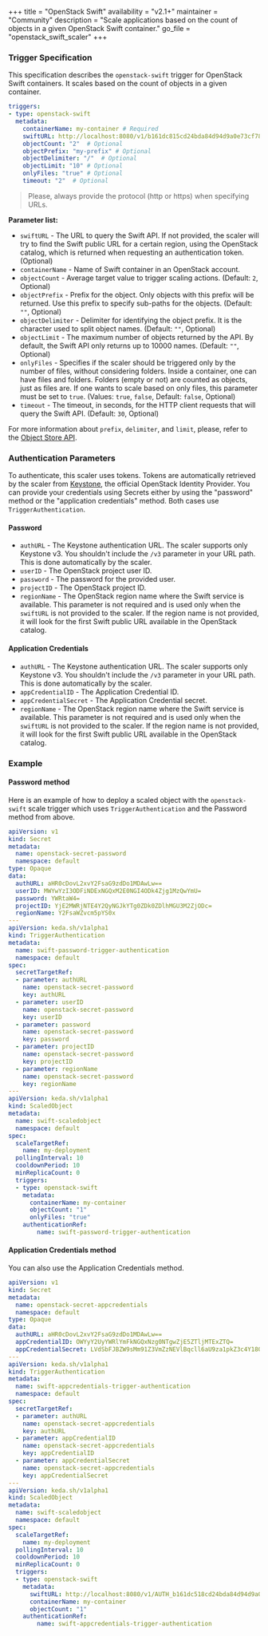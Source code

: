 +++
title = "OpenStack Swift"
availability = "v2.1+"
maintainer = "Community"
description = "Scale applications based on the count of objects in a given OpenStack Swift container."
go_file = "openstack_swift_scaler"
+++

### Trigger Specification

This specification describes the `openstack-swift` trigger for OpenStack Swift containers. It scales based on the count of objects in a given container.

```yaml
triggers:
- type: openstack-swift
  metadata:
    containerName: my-container # Required
    swiftURL: http://localhost:8080/v1/b161dc815cd24bda84d94d9a0e73cf78  # Optional
    objectCount: "2"  # Optional
    objectPrefix: "my-prefix" # Optional
    objectDelimiter: "/"  # Optional
    objectLimit: "10" # Optional
    onlyFiles: "true" # Optional
    timeout: "2"  # Optional
```

> Please, always provide the protocol (http or https) when specifying URLs.

**Parameter list:**

- `swiftURL` - The URL to query the Swift API. If not provided, the scaler will try to find the Swift public URL for a certain region, using the OpenStack catalog, which is returned when requesting an authentication token. (Optional)
- `containerName` - Name of Swift container in an OpenStack account.
- `objectCount` - Average target value to trigger scaling actions. (Default: `2`, Optional)
- `objectPrefix` - Prefix for the object. Only objects with this prefix will be returned. Use this prefix to specify sub-paths for the objects. (Default: `""`, Optional)
- `objectDelimiter` - Delimiter for identifying the object prefix. It is the character used to split object names. (Default: `""`, Optional)
- `objectLimit` - The maximum number of objects returned by the API. By default, the Swift API only returns up to 10000 names. (Default: `""`, Optional)
- `onlyFiles` - Specifies if the scaler should be triggered only by the number of files, without considering folders. Inside a container, one can have files and folders. Folders (empty or not) are counted as objects, just as files are. If one wants to scale based on only files, this parameter must be set to `true`. (Values: `true`, `false`, Default: `false`, Optional)
- `timeout` - The timeout, in seconds, for the HTTP client requests that will query the Swift API. (Default: `30`, Optional)

For more information about `prefix`, `delimiter`, and `limit`, please, refer to the [Object Store API](https://docs.openstack.org/api-ref/object-store/).

### Authentication Parameters

To authenticate, this scaler uses tokens. Tokens are automatically retrieved by the scaler from [Keystone](https://docs.openstack.org/keystone/latest/), the official OpenStack Identity Provider. You can provide your credentials using Secrets either by using the "password" method or the "application credentials" method. Both cases use `TriggerAuthentication`.

#### Password

- `authURL` - The Keystone authentication URL. The scaler supports only Keystone v3. You shouldn't include the `/v3` parameter in your URL path. This is done automatically by the scaler.
- `userID` - The OpenStack project user ID.
- `password` - The password for the provided user.
- `projectID` - The OpenStack project ID.
- `regionName` - The OpenStack region name where the Swift service is available. This parameter is not required and is used only when the `swiftURL` is not provided to the scaler. If the region name is not provided, it will look for the first Swift public URL available in the OpenStack catalog.

#### Application Credentials

- `authURL` - The Keystone authentication URL. The scaler supports only Keystone v3. You shouldn't include the `/v3` parameter in your URL path. This is done automatically by the scaler.
- `appCredentialID` - The Application Credential ID.
- `appCredentialSecret` - The Application Credential secret.
- `regionName` - The OpenStack region name where the Swift service is available. This parameter is not required and is used only when the `swiftURL` is not provided to the scaler. If the region name is not provided, it will look for the first Swift public URL available in the OpenStack catalog.

### Example

#### Password method

Here is an example of how to deploy a scaled object with the `openstack-swift` scale trigger which uses `TriggerAuthentication` and the Password method from above.

```yaml
apiVersion: v1
kind: Secret
metadata:
  name: openstack-secret-password
  namespace: default
type: Opaque
data:
  authURL: aHR0cDovL2xvY2FsaG9zdDo1MDAwLw==
  userID: MWYwYzI3ODFiNDExNGQxM2E0NGI4ODk4Zjg1MzQwYmU=
  password: YWRtaW4=
  projectID: YjE2MWRjNTE4Y2QyNGJkYTg0ZDk0ZDlhMGU3M2ZjODc=
  regionName: Y2FsaWZvcm5pYS0x
---
apiVersion: keda.sh/v1alpha1
kind: TriggerAuthentication
metadata:
  name: swift-password-trigger-authentication
  namespace: default
spec:
  secretTargetRef:
  - parameter: authURL
    name: openstack-secret-password
    key: authURL
  - parameter: userID
    name: openstack-secret-password
    key: userID
  - parameter: password
    name: openstack-secret-password
    key: password
  - parameter: projectID
    name: openstack-secret-password
    key: projectID
  - parameter: regionName
    name: openstack-secret-password
    key: regionName
---
apiVersion: keda.sh/v1alpha1
kind: ScaledObject
metadata:
  name: swift-scaledobject
  namespace: default
spec:
  scaleTargetRef:
    name: my-deployment
  pollingInterval: 10
  cooldownPeriod: 10
  minReplicaCount: 0
  triggers:
  - type: openstack-swift
    metadata:
      containerName: my-container
      objectCount: "1"
      onlyFiles: "true"
    authenticationRef:
        name: swift-password-trigger-authentication
```

#### Application Credentials method

You can also use the Application Credentials method.

```yaml
apiVersion: v1
kind: Secret
metadata:
  name: openstack-secret-appcredentials
  namespace: default
type: Opaque
data:
  authURL: aHR0cDovL2xvY2FsaG9zdDo1MDAwLw==
  appCredentialID: OWYyY2UyYWRlYmFkNGQxNzg0NTgwZjE5ZTljMTExZTQ=
  appCredentialSecret: LVdSbFJBZW9sMm91Z3VmZzNEVlBqcll6aU9za1pkZ3c4Y180XzRFU1pZREloT0RmajJkOHg0dU5yb3NudVIzWmxDVTZNLTVDT3R5NDFJX3M5R1N5Wnc=
---
apiVersion: keda.sh/v1alpha1
kind: TriggerAuthentication
metadata:
  name: swift-appcredentials-trigger-authentication
  namespace: default
spec:
  secretTargetRef:
  - parameter: authURL
    name: openstack-secret-appcredentials
    key: authURL
  - parameter: appCredentialID
    name: openstack-secret-appcredentials
    key: appCredentialID
  - parameter: appCredentialSecret
    name: openstack-secret-appcredentials
    key: appCredentialSecret
---
apiVersion: keda.sh/v1alpha1
kind: ScaledObject
metadata:
  name: swift-scaledobject
  namespace: default
spec:
  scaleTargetRef:
    name: my-deployment
  pollingInterval: 10
  cooldownPeriod: 10
  minReplicaCount: 0
  triggers:
  - type: openstack-swift
    metadata:
      swiftURL: http://localhost:8080/v1/AUTH_b161dc518cd24bda84d94d9a0e73fc87
      containerName: my-container
      objectCount: "1"
    authenticationRef:
        name: swift-appcredentials-trigger-authentication
```
